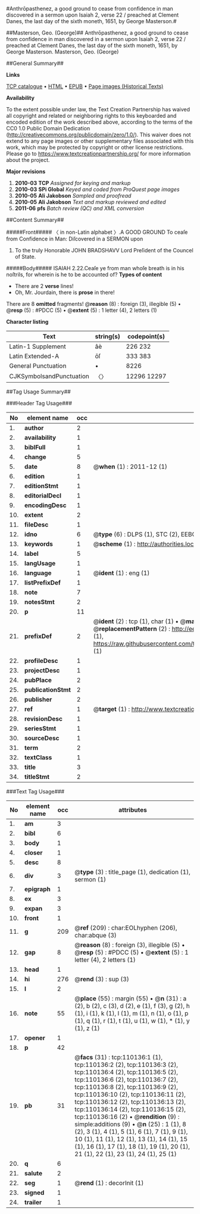 #Anthrōpasthenez, a good ground to cease from confidence in man discovered in a sermon upon Isaiah 2, verse 22 / preached at Clement Danes, the last day of the sixth moneth, 1651, by George Masterson.#

##Masterson, Geo. (George)##
Anthrōpasthenez, a good ground to cease from confidence in man discovered in a sermon upon Isaiah 2, verse 22 / preached at Clement Danes, the last day of the sixth moneth, 1651, by George Masterson.
Masterson, Geo. (George)

##General Summary##

**Links**

[TCP catalogue](http://www.ota.ox.ac.uk/tcp/)  • 
[HTML](http://tei.it.ox.ac.uk/tcp/Texts-HTML/free/A50/A50108.html)  • 
[EPUB](http://tei.it.ox.ac.uk/tcp/Texts-EPUB/free/A50/A50108.epub) • 
[Page images (Historical Texts)](https://historicaltexts.jisc.ac.uk/eebo-27554495e)

**Availability**

To the extent possible under law, the Text Creation Partnership has waived all copyright and related or neighboring rights to this keyboarded and encoded edition of the work described above, according to the terms of the CC0 1.0 Public Domain Dedication (http://creativecommons.org/publicdomain/zero/1.0/). This waiver does not extend to any page images or other supplementary files associated with this work, which may be protected by copyright or other license restrictions. Please go to https://www.textcreationpartnership.org/ for more information about the project.

**Major revisions**

1. __2010-03__ __TCP__ *Assigned for keying and markup*
1. __2010-03__ __SPi Global__ *Keyed and coded from ProQuest page images*
1. __2010-05__ __Ali Jakobson__ *Sampled and proofread*
1. __2010-05__ __Ali Jakobson__ *Text and markup reviewed and edited*
1. __2011-06__ __pfs__ *Batch review (QC) and XML conversion*

##Content Summary##

#####Front#####
〈 in non-Latin alphabet 〉.A GOOD GROUND To ceaſe from Confidence in Man: Diſcovered in a SERMON upon
1. To the truly Honorable JOHN BRADSHAVV Lord Preſident of the Councel of State.

#####Body#####
ISAIAH 2.22.Ceaſe ye from man whoſe breath is in his noſtrils, for wherein is he to be accounted of?
**Types of content**

  * There are 2 **verse** lines!
  * Oh, Mr. Jourdain, there is **prose** in there!

There are 8 **omitted** fragments! 
 @__reason__ (8) : foreign (3), illegible (5)  •  @__resp__ (5) : #PDCC (5)  •  @__extent__ (5) : 1 letter (4), 2 letters (1)

**Character listing**


|Text|string(s)|codepoint(s)|
|---|---|---|
|Latin-1 Supplement|âè|226 232|
|Latin Extended-A|ōſ|333 383|
|General Punctuation|•|8226|
|CJKSymbolsandPunctuation|〈〉|12296 12297|

##Tag Usage Summary##

###Header Tag Usage###

|No|element name|occ|attributes|
|---|---|---|---|
|1.|__author__|2||
|2.|__availability__|1||
|3.|__biblFull__|1||
|4.|__change__|5||
|5.|__date__|8| @__when__ (1) : 2011-12 (1)|
|6.|__edition__|1||
|7.|__editionStmt__|1||
|8.|__editorialDecl__|1||
|9.|__encodingDesc__|1||
|10.|__extent__|2||
|11.|__fileDesc__|1||
|12.|__idno__|6| @__type__ (6) : DLPS (1), STC (2), EEBO-CITATION (1), OCLC (1), VID (1)|
|13.|__keywords__|1| @__scheme__ (1) : http://authorities.loc.gov/ (1)|
|14.|__label__|5||
|15.|__langUsage__|1||
|16.|__language__|1| @__ident__ (1) : eng (1)|
|17.|__listPrefixDef__|1||
|18.|__note__|7||
|19.|__notesStmt__|2||
|20.|__p__|11||
|21.|__prefixDef__|2| @__ident__ (2) : tcp (1), char (1)  •  @__matchPattern__ (2) : ([0-9\-]+):([0-9IVX]+) (1), (.+) (1)  •  @__replacementPattern__ (2) : http://eebo.chadwyck.com/downloadtiff?vid=$1&page=$2 (1), https://raw.githubusercontent.com/textcreationpartnership/Texts/master/tcpchars.xml#$1 (1)|
|22.|__profileDesc__|1||
|23.|__projectDesc__|1||
|24.|__pubPlace__|2||
|25.|__publicationStmt__|2||
|26.|__publisher__|2||
|27.|__ref__|1| @__target__ (1) : http://www.textcreationpartnership.org/docs/. (1)|
|28.|__revisionDesc__|1||
|29.|__seriesStmt__|1||
|30.|__sourceDesc__|1||
|31.|__term__|2||
|32.|__textClass__|1||
|33.|__title__|3||
|34.|__titleStmt__|2||


###Text Tag Usage###

|No|element name|occ|attributes|
|---|---|---|---|
|1.|__am__|3||
|2.|__bibl__|6||
|3.|__body__|1||
|4.|__closer__|1||
|5.|__desc__|8||
|6.|__div__|3| @__type__ (3) : title_page (1), dedication (1), sermon (1)|
|7.|__epigraph__|1||
|8.|__ex__|3||
|9.|__expan__|3||
|10.|__front__|1||
|11.|__g__|209| @__ref__ (209) : char:EOLhyphen (206), char:abque (3)|
|12.|__gap__|8| @__reason__ (8) : foreign (3), illegible (5)  •  @__resp__ (5) : #PDCC (5)  •  @__extent__ (5) : 1 letter (4), 2 letters (1)|
|13.|__head__|1||
|14.|__hi__|276| @__rend__ (3) : sup (3)|
|15.|__l__|2||
|16.|__note__|55| @__place__ (55) : margin (55)  •  @__n__ (31) : a (2), b (2), c (3), d (2), e (1), f (3), g (2), h (1), i (1), k (1), l (1), m (1), n (1), o (1), p (1), q (1), r (1), t (1), u (1), w (1), * (1), y (1), z (1)|
|17.|__opener__|1||
|18.|__p__|42||
|19.|__pb__|31| @__facs__ (31) : tcp:110136:1 (1), tcp:110136:2 (2), tcp:110136:3 (2), tcp:110136:4 (2), tcp:110136:5 (2), tcp:110136:6 (2), tcp:110136:7 (2), tcp:110136:8 (2), tcp:110136:9 (2), tcp:110136:10 (2), tcp:110136:11 (2), tcp:110136:12 (2), tcp:110136:13 (2), tcp:110136:14 (2), tcp:110136:15 (2), tcp:110136:16 (2)  •  @__rendition__ (9) : simple:additions (9)  •  @__n__ (25) : 1 (1), 8 (2), 3 (1), 4 (1), 5 (1), 6 (1), 7 (1), 9 (1), 10 (1), 11 (1), 12 (1), 13 (1), 14 (1), 15 (1), 16 (1), 17 (1), 18 (1), 19 (1), 20 (1), 21 (1), 22 (1), 23 (1), 24 (1), 25 (1)|
|20.|__q__|6||
|21.|__salute__|2||
|22.|__seg__|1| @__rend__ (1) : decorInit (1)|
|23.|__signed__|1||
|24.|__trailer__|1||
